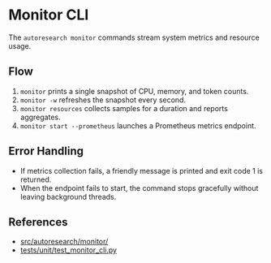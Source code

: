 # Monitor CLI

The `autoresearch monitor` commands stream system metrics and resource usage.

## Flow

1. `monitor` prints a single snapshot of CPU, memory, and token counts.
2. `monitor -w` refreshes the snapshot every second.
3. `monitor resources` collects samples for a duration and reports
   aggregates.
4. `monitor start --prometheus` launches a Prometheus metrics endpoint.

## Error Handling

- If metrics collection fails, a friendly message is printed and exit code 1
  is returned.
- When the endpoint fails to start, the command stops gracefully without
  leaving background threads.

## References

- [src/autoresearch/monitor/](../../src/autoresearch/monitor/)
- [tests/unit/test_monitor_cli.py](../../tests/unit/test_monitor_cli.py)
